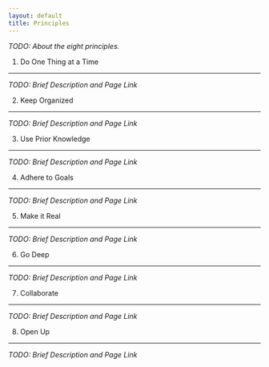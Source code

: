 ```yaml
---
layout: default
title: Principles
---
```


_TODO: About the eight principles._

1) Do One Thing at a Time
-------------------------

_TODO: Brief Description and Page Link_

2) Keep Organized
-----------------

_TODO: Brief Description and Page Link_

3) Use Prior Knowledge
----------------------

_TODO: Brief Description and Page Link_

4) Adhere to Goals
------------------

_TODO: Brief Description and Page Link_

5) Make it Real
---------------

_TODO: Brief Description and Page Link_

6) Go Deep
----------

_TODO: Brief Description and Page Link_

7) Collaborate
--------------

_TODO: Brief Description and Page Link_

8) Open Up
----------

_TODO: Brief Description and Page Link_
